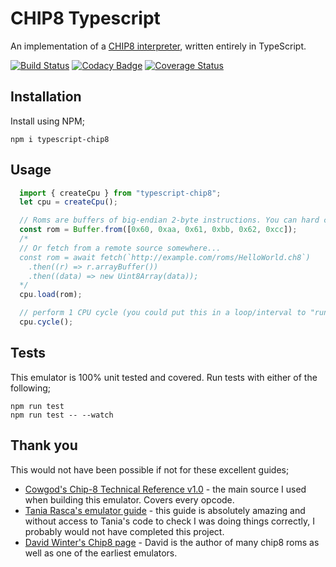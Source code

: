 # CHIP8 Typescript

An implementation of a [CHIP8 interpreter](https://en.wikipedia.org/wiki/CHIP-8), written entirely in TypeScript.

[![Build Status](https://app.travis-ci.com/mikeyhogarth/chip8-typescript.svg?branch=main)](https://app.travis-ci.com/mikeyhogarth/chip8-typescript)
[![Codacy Badge](https://app.codacy.com/project/badge/Grade/52a13e41759a4d6a94b5000386df4464)](https://www.codacy.com/gh/mikeyhogarth/chip8-typescript/dashboard?utm_source=github.com&utm_medium=referral&utm_content=mikeyhogarth/chip8-typescript&utm_campaign=Badge_Grade)
[![Coverage Status](https://coveralls.io/repos/github/mikeyhogarth/chip8-typescript/badge.svg?branch=main)](https://coveralls.io/github/mikeyhogarth/chip8-typescript?branch=main)

## Installation
Install using NPM;
```
npm i typescript-chip8
```

## Usage

```javascript
  import { createCpu } from "typescript-chip8";
  let cpu = createCpu();

  // Roms are buffers of big-endian 2-byte instructions. You can hard code these...
  const rom = Buffer.from([0x60, 0xaa, 0x61, 0xbb, 0x62, 0xcc]);
  /*
  // Or fetch from a remote source somewhere...
  const rom = await fetch(`http://example.com/roms/HelloWorld.ch8`)
    .then((r) => r.arrayBuffer())
    .then((data) => new Uint8Array(data));
  */
  cpu.load(rom);

  // perform 1 CPU cycle (you could put this in a loop/interval to "run" the cpu forever) 
  cpu.cycle();
```

## Tests
This emulator is 100% unit tested and covered. Run tests with either of the following;
```
npm run test
npm run test -- --watch
```

## Thank you

This would not have been possible if not for these excellent guides;

- [Cowgod's Chip-8 Technical Reference v1.0](http://devernay.free.fr/hacks/chip8/C8TECH10.HTM) - the main source I used when building this emulator. Covers every opcode.
- [Tania Rasca's emulator guide](https://www.taniarascia.com/writing-an-emulator-in-javascript-chip8/) - this guide is absolutely amazing and without access to Tania's code to check I was doing things correctly, I probably would not have completed this project.
- [David Winter's Chip8 page](http://www.pong-story.com/chip8/) - David is the author of many chip8 roms as well as one of the earliest emulators.

